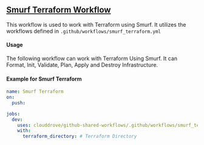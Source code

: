 ## [Smurf Terraform Workflow](https://github.com/clouddrove/github-shared-workflows/blob/master/.github/workflows/smurf_terraform.yml)

This workflow is used to work with Terraform using Smurf. It utilizes the workflows defined in `.github/workflows/smurf_terraform.yml`

#### Usage
The following workflow can work with Terraform Using Smurf. It can Format, Init, Validate, Plan, Apply and Destroy Infrastructure. 

#### Example for Smurf Terraform

```yaml
name: Smurf Terraform
on:
  push:

jobs:
  dev:
    uses: clouddrove/github-shared-workflows/.github/workflows/smurf_terraform.yml@master
    with:
      terraform_directory: # Terraform Directory
```